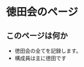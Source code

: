 # 徳田会のページ

## このページは何か


- 徳田会の全てを記録します。
- 構成員は主に徳田です

<!--
## image
- [にゃんこ](data/nyanko.png)

## Links
- [ads](http://ads.nao.ac.jp/abstract_service.html)


[編集ページ](https://github.com/sf-proposals-seminar/sf-proposals-seminar.github.io)
-->
